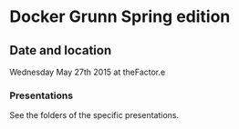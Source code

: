 # Docker Grunn Spring edition

## Date and location

Wednesday May 27th 2015 at theFactor.e

### Presentations

See the folders of the specific presentations.
